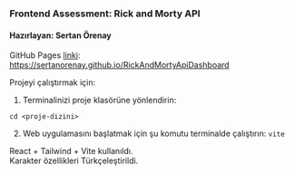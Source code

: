 ### Frontend Assessment: Rick and Morty API

#### Hazırlayan: Sertan Örenay

GitHub Pages [linki](https://sertanorenay.github.io/RickAndMortyApiDashboard): \
https://sertanorenay.github.io/RickAndMortyApiDashboard

Projeyi çalıştırmak için:
1) Terminalinizi proje klasörüne yönlendirin:
    
`cd <proje-dizini>`

2) Web uygulamasını başlatmak için şu komutu terminalde çalıştırın: 
`vite`

React + Tailwind + Vite kullanıldı. \
Karakter özellikleri Türkçeleştirildi.
